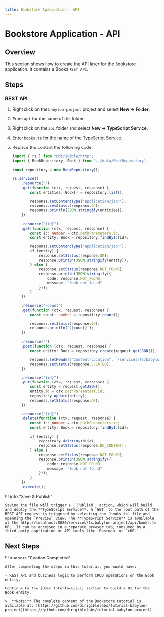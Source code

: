 ```yaml
---
title: Bookstore Application - API
---
```


Bookstore Application - API
===

## Overview

This section shows how to create the API layer for the Bookstore application.
It contains a Books `REST API`. 

## Steps

### REST API

1. Right click on the `babylon-project` project and select **New &#8594; Folder**.
1. Enter `api` for the name of the folder.
1. Right click on the `api` folder and select **New &#8594; TypeScript Service**.
1. Enter `books.ts` for the name of the TypeScript Service.
1. Replace the content the following code:

    ```ts
    import { rs } from "@dirigible/http";
    import { BookRepository, Book } from '../data/BookRepository';

    const repository = new BookRepository();

    rs.service()
        .resource("")
        .get(function (ctx, request, response) {
            const entities: Book[] = repository.list();

            response.setContentType("application/json");
            response.setStatus(response.OK);
            response.println(JSON.stringify(entities));
        })

        .resource("{id}")
        .get(function (ctx, request, response) {
            const id: number = ctx.pathParameters.id;
            const entity: Book = repository.findById(id);

            response.setContentType("application/json");
            if (entity) {
                response.setStatus(response.OK);
                response.println(JSON.stringify(entity));
            } else {
                response.setStatus(response.NOT_FOUND);
                response.println(JSON.stringify({
                    code: response.NOT_FOUND,
                    message: "Book not found"
                }));
            }
        })

        .resource("/count")
        .get(function (ctx, request, response) {
            const count: number = repository.count();

            response.setStatus(response.OK);
            response.println(`${count}`);
        })

        .resource("")
        .post(function (ctx, request, response) {
            const entity: Book = repository.create(request.getJSON());

            response.setHeader("Content-Location", `/services/ts/babylon-project/service/Books.ts/${entity.id}`);
            response.setStatus(response.CREATED);
        })

        .resource("{id}")
        .put(function (ctx, request, response) {
            const entity = request.getJSON();
            entity.id = ctx.pathParameters.id;
            repository.update(entity);
            response.setStatus(response.OK);
        })

        .resource("{id}")
        .delete(function (ctx, request, response) {
            const id: number = ctx.pathParameters.id;
            const entity: Book = repository.findById(id);

            if (entity) {
                repository.deleteById(id);
                response.setStatus(response.NO_CONTENT);
            } else {
                response.setStatus(response.NOT_FOUND);
                response.println(JSON.stringify({
                    code: response.NOT_FOUND,
                    message: "Book not found"
                }));
            }
        })
        .execute();
    ```

!!! info "Save & Publish"
    
	Saving the file will trigger a _`Publish`_ action, which will build and deploy the **TypeScript Service**. A `GET` to the root path of the REST API request is triggered by selecting the `books.ts` file and openning the `Preview` view. The **TypeScript Service** is available at the http://localhost:8080/services/ts/babylon-project/api/books.ts URL. It can be accessed in a separate browser tab, consumed by a third-party application or API tools like `Postman` or `cURL`.

## Next Steps

!!! success "Section Completed"

    After completing the steps in this tutorial, you would have:

    - REST API and business logic to perform CRUD operations on the Book entity.

    Continue to the [User Interface](ui) section to build a UI for the Book entity.

    > _**Note:** The complete content of the Bookstore tutorial is available at: [https://github.com/dirigiblelabs/tutorial-babylon-project](https://github.com/dirigiblelabs/tutorial-babylon-project)_